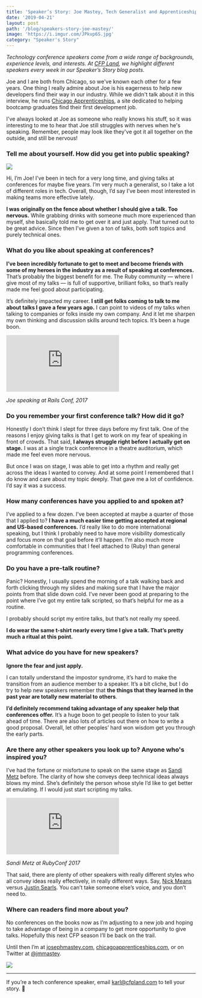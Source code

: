 ```yaml
---
title: 'Speaker’s Story: Joe Mastey, Tech Generalist and Apprenticeship Advocate'
date: '2019-04-21'
layout: post
path: '/blog/speakers-story-joe-mastey/'
image: 'https://i.imgur.com/JPkvp6S.jpg'
category: "Speaker's Story"
---
```


_Technology conference speakers come from a wide range of backgrounds,
experience levels, and interests. At [CFP Land](https://www.cfpland.com/), we
highlight different speakers every week in our Speaker’s Story blog posts._

Joe and I are both from Chicago, so we've known each other for a few years. One thing I really admire about Joe is his eagerness to help new developers find their way in our industry. While we didn't talk about it in this interview, he runs [Chicago Apprenticeships](http://chicagoapprenticeships.com/), a site dedicated to helping bootcamp graduates find their first development job.

<!--more-->

I've always looked at Joe as someone who really knows his stuff, so it was interesting to me to hear that Joe still struggles with nerves when he's speaking. Remember, people may look like they've got it all together on the outside, and still be nervous!

### Tell me about yourself. How did you get into public speaking?

<img src="https://i.imgur.com/pUB2xtQ.jpg" class="left" />

Hi, I’m Joe! I’ve been in tech for a very long time, and giving talks at conferences for maybe five years. I’m very much a generalist, so I take a lot of different roles in tech. Overall, though, I’d say I’ve been most interested in making teams more effective lately.

**I was originally on the fence about whether I should give a talk. Too nervous.** While grabbing drinks with someone much more experienced than myself, she basically told me to get over it and just apply. That turned out to be great advice. Since then I’ve given a ton of talks, both soft topics and purely technical ones.

### What do you like about speaking at conferences?

**I’ve been incredibly fortunate to get to meet and become friends with some of my heroes in the industry as a result of speaking at conferences.** That’s probably the biggest benefit for me. The Ruby community — where I give most of my talks — is full of supportive, brilliant folks, so that’s really made me feel good about participating.

It’s definitely impacted my career. **I still get folks coming to talk to me about talks I gave a few years ago.** I can point to videos of my talks when talking to companies or folks inside my own company. And it let me sharpen my own thinking and discussion skills around tech topics. It’s been a huge boon.

<div class='embed-container'><iframe src='https://www.youtube.com/embed/hFuzIWz6Ynk' frameborder='0' allowfullscreen></iframe></div>

_Joe speaking at Rails Conf, 2017_

### Do you remember your first conference talk? How did it go?

Honestly I don’t think I slept for three days before my first talk. One of the reasons I enjoy giving talks is that I get to work on my fear of speaking in front of crowds. That said, **I always struggle right before I actually get on stage.** I was at a single track conference in a theatre auditorium, which made me feel even more nervous.

But once I was on stage, I was able to get into a rhythm and really get across the ideas I wanted to convey. And at some point I remembered that I do know and care about my topic deeply. That gave me a lot of confidence. I’d say it was a success.

### How many conferences have you applied to and spoken at?

I’ve applied to a few dozen. I’ve been accepted at maybe a quarter of those that I applied to? **I have a much easier time getting accepted at regional and US-based conferences.** I’d really like to do more international speaking, but I think I probably need to have more visibility domestically and focus more on that goal before it’ll happen. I’m also much more comfortable in communities that I feel attached to (Ruby) than general programming conferences.

### Do you have a pre-talk routine?

Panic? Honestly, I usually spend the morning of a talk walking back and forth clicking through my slides and making sure that I have the major points from that slide down cold. I’ve never been good at preparing to the point where I’ve got my entire talk scripted, so that’s helpful for me as a routine.

I probably should script my entire talks, but that’s not really my speed.

**I do wear the same t-shirt nearly every time I give a talk. That’s pretty much a ritual at this point.**

### What advice do you have for new speakers?

**Ignore the fear and just apply.**

I can totally understand the impostor syndrome, it’s hard to make the transition from an audience member to a speaker. It’s a bit cliche, but I do try to help new speakers remember that **the things that they learned in the past year are totally new material to others**.

**I’d definitely recommend taking advantage of any speaker help that conferences offer.** It’s a huge boon to get people to listen to your talk ahead of time. There are also lots of articles out there on how to write a good proposal. Overall, let other peoples’ hard won wisdom get you through the early parts.

### Are there any other speakers you look up to? Anyone who's inspired you?

I’ve had the fortune or misfortune to speak on the same stage as [Sandi Metz](https://twitter.com/sandimetz) before. The clarity of how she conveys deep technical ideas always blows my mind. She’s definitely the person whose style I’d like to get better at emulating. If I would just start scripting my talks.

<div class='embed-container'><iframe src='https://www.youtube.com/embed/VzWLGMtXflg' frameborder='0' allowfullscreen></iframe></div>

_Sandi Metz at RubyConf 2017_

That said, there are plenty of other speakers with really different styles who all convey ideas really effectively, in really different ways. Say, [Nick Means](https://twitter.com/nmeans) versus [Justin Searls](https://twitter.com/searls). You can’t take someone else’s voice, and you don’t need to.

### Where can readers find more about you?

No conferences on the books now as I’m adjusting to a new job and hoping to take advantage of being in a company to get more opportunity to give talks. Hopefully this next CFP season I’ll be back on the trail.

Until then I’m at [josephmastey.com](http://josephmastey.com/), [chicagoapprenticeships.com](http://chicagoapprenticeships.com/), or on Twitter at [@jmmastey](https://twitter.com/jmmastey).

![](https://i.imgur.com/RSeC2VQ.jpg)

---

If you’re a tech conference speaker, email karl@cfpland.com to tell your story. 💌
